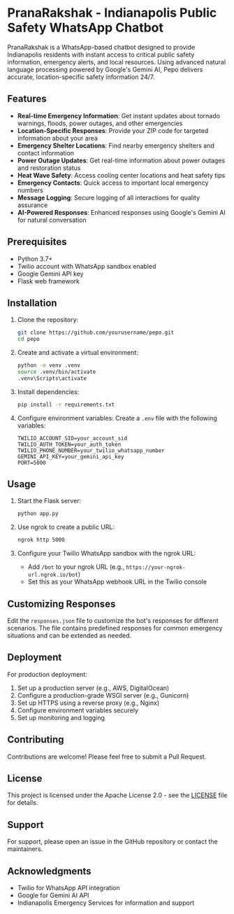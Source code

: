 # PranaRakshak - Indianapolis Public Safety WhatsApp Chatbot

PranaRakshak is a WhatsApp-based chatbot designed to provide Indianapolis residents with instant access to critical public safety information, emergency alerts, and local resources. Using advanced natural language processing powered by Google's Gemini AI, Pepo delivers accurate, location-specific safety information 24/7.

## Features

- **Real-time Emergency Information**: Get instant updates about tornado warnings, floods, power outages, and other emergencies
- **Location-Specific Responses**: Provide your ZIP code for targeted information about your area
- **Emergency Shelter Locations**: Find nearby emergency shelters and contact information
- **Power Outage Updates**: Get real-time information about power outages and restoration status
- **Heat Wave Safety**: Access cooling center locations and heat safety tips
- **Emergency Contacts**: Quick access to important local emergency numbers
- **Message Logging**: Secure logging of all interactions for quality assurance
- **AI-Powered Responses**: Enhanced responses using Google's Gemini AI for natural conversation

## Prerequisites

- Python 3.7+
- Twilio account with WhatsApp sandbox enabled
- Google Gemini API key
- Flask web framework

## Installation

1. Clone the repository:
   ```bash
   git clone https://github.com/yourusername/pepo.git
   cd pepo
   ```

2. Create and activate a virtual environment:
   ```bash
   python -m venv .venv
   source .venv/bin/activate  
   .venv\Scripts\activate    
   ```

3. Install dependencies:
   ```bash
   pip install -r requirements.txt
   ```

4. Configure environment variables:
   Create a `.env` file with the following variables:
   ```env
   TWILIO_ACCOUNT_SID=your_account_sid
   TWILIO_AUTH_TOKEN=your_auth_token
   TWILIO_PHONE_NUMBER=your_twilio_whatsapp_number
   GEMINI_API_KEY=your_gemini_api_key
   PORT=5000
   ```

## Usage

1. Start the Flask server:
   ```bash
   python app.py
   ```

2. Use ngrok to create a public URL:
   ```bash
   ngrok http 5000
   ```

3. Configure your Twilio WhatsApp sandbox with the ngrok URL:
   - Add `/bot` to your ngrok URL (e.g., `https://your-ngrok-url.ngrok.io/bot`)
   - Set this as your WhatsApp webhook URL in the Twilio console

## Customizing Responses

Edit the `responses.json` file to customize the bot's responses for different scenarios. The file contains predefined responses for common emergency situations and can be extended as needed.

## Deployment

For production deployment:

1. Set up a production server (e.g., AWS, DigitalOcean)
2. Configure a production-grade WSGI server (e.g., Gunicorn)
3. Set up HTTPS using a reverse proxy (e.g., Nginx)
4. Configure environment variables securely
5. Set up monitoring and logging

## Contributing

Contributions are welcome! Please feel free to submit a Pull Request.

## License

This project is licensed under the Apache License 2.0 - see the [LICENSE](LICENSE) file for details.

## Support

For support, please open an issue in the GitHub repository or contact the maintainers.

## Acknowledgments

- Twilio for WhatsApp API integration
- Google for Gemini AI API
- Indianapolis Emergency Services for information and support